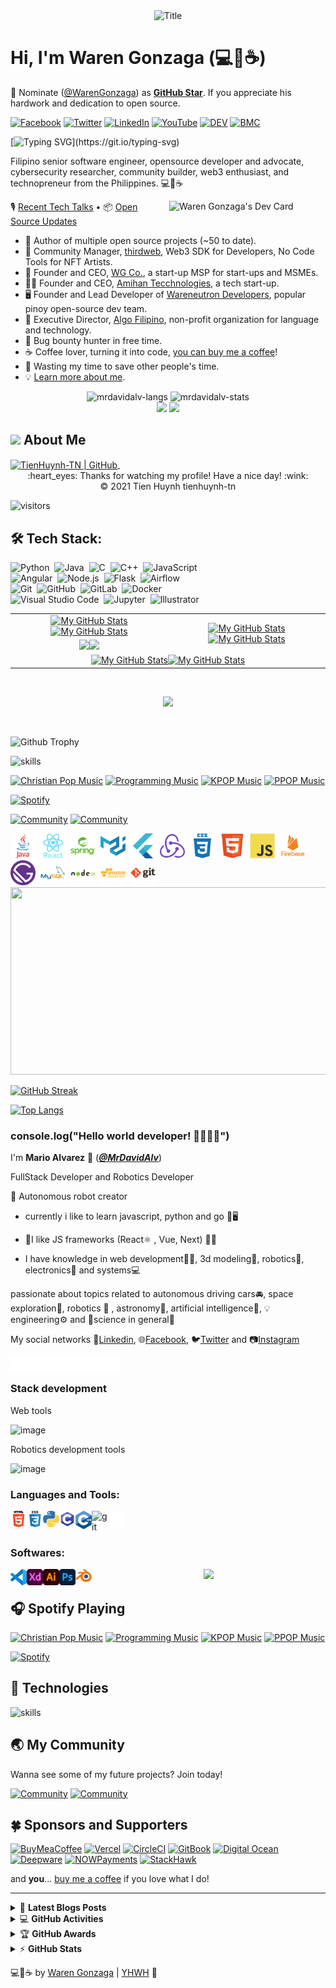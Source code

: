 <div align="center">
  <img src="https://readme-typing-svg.herokuapp.com?font=Architects+Daughter&color=%2338C2FF&size=50&center=true&vCenter=true&height=60&width=600&lines=Heyyy!+I'm+MrDavidAlv;Welcome+to+my+profile!" alt="Title"></img>
</div>


# Hi, I'm Waren Gonzaga (💻💖☕)

📢 Nominate ([@WarenGonzaga](https://warengonzaga.com)) as **[GitHub Star](https://stars.github.com/nominate)**. If you appreciate his hardwork and dedication to open source.

[![Facebook](https://img.shields.io/badge/Facebook-%231877F2.svg?&style=flat-square&logo=facebook&logoColor=white)](https://facebook.com/mrdavidalv) [![Twitter](https://img.shields.io/badge/Twitter-%231DA1F2.svg?&style=flat-square&logo=twitter&logoColor=white)](https://twitter.com/mrdavidalv) [![LinkedIn](https://img.shields.io/badge/LinkedIn-%230077B5.svg?&style=flat-square&logo=linkedin&logoColor=white)](https://linkedin.com/in/mrdavidalv) [![YouTube](https://img.shields.io/badge/YouTube-%23FF0000.svg?&style=flat-square&logo=youtube&logoColor=white)](https://youtube.com/mrdavidalv) [![DEV](https://img.shields.io/badge/DEV-%23000000.svg?&style=flat-square&logo=dev.to&logoColor=white)](https://dev.to/mrdavidalv) [![BMC](https://img.shields.io/badge/BuyMeaCoffee-%23FFDD00.svg?&style=flat-square&logo=buy-me-a-coffee&logoColor=black)](https://bmc.xyz/mrdavidalv)

[![Typing SVG](https://readme-typing-svg.herokuapp.com?font=comfortaa&color=016EEA&size=24&width=500&lines=Filipino+Software+Engineer;Open-Source+Developer+Advocate;Cybersecurity+Researcher;and+Technopreneur!;Nice+to+meet+you...)](https://git.io/typing-svg)

Filipino senior software engineer, opensource developer and advocate, cybersecurity researcher, community builder, web3 enthusiast, and technopreneur from the Philippines. 💻💖☕

<!-- markdownlint-disable MD033 -->
<a href="https://app.daily.dev/DailyDevTips"><img src="https://github.com/mrdavidalv/mrdavidalv/blob/main/devcard.svg" width="250" align="right" alt="Waren Gonzaga's Dev Card"/></a>
<!-- markdownlint-enable MD033 -->

🎙 [Recent Tech Talks](https://work.warengonzaga.com/warengonzaga/collections/1284) • 📦 [Open Source Updates](https://work.warengonzaga.com/warengonzaga/collections/1194)

- 💝 Author of multiple open source projects (~50 to date).
- 💼 Community Manager, [thirdweb](https://github.com/thirdweb-dev), Web3 SDK for Developers, No Code Tools for NFT Artists.
- 💼 Founder and CEO, [WG Co.](https://github.com/wgcompanyhq), a start-up MSP for start-ups and MSMEs.
- 👨‍🔬 Founder and CEO, [Amihan Tecchnologies](https://github.com/amihantech), a tech start-up.
- 🖥️ Founder and Lead Developer of [Wareneutron Developers](https://github.com/wareneutron), popular pinoy open-source dev team.
- 💞 Executive Director, [Algo Filipino](https://github.com/algofilipino), non-profit organization for language and technology.
- 🔏 Bug bounty hunter in free time.
- ☕ Coffee lover, turning it into code, [you can buy me a coffee](https://buymeacoff.ee/warengonzaga)!
- 🎯 Wasting my time to save other people's time.
- 💡 [Learn more about me](https://bio.link/warengonzaga).



 
 
 <div align="center">
<img height="150em" src="https://github-readme-stats.vercel.app/api/top-langs/?username=mrdavidalv&layout=compact&show_icon=true&theme=algolia" alt="mrdavidalv-langs"/>
<img height="150em" src="https://github-readme-stats.vercel.app/api/?username=mrdavidalv&layout=compact&show_icon=true&theme=algolia" alt="mrdavidalv-stats"/>
</div>
<div align="center">
  <img src="http://github-readme-streak-stats.herokuapp.com?user=mrdavidalv&theme=algolia&background=0d1117&hide_border=true" />
  <img src="https://activity-graph.herokuapp.com/graph?username=mrdavidalv&theme=react-dark"/> 
</div>

## <img src="https://raw.githubusercontent.com/nixin72/nixin72/master/wave.gif" width="50px"></img> About Me


 <a href="https://profile-summary-for-github.herokuapp.com/user/mrdavidalv" target="_blank">
    <img align="center" alt="TienHuynh-TN | GitHub" width="26px" src="https://upload.wikimedia.org/wikipedia/commons/thumb/a/ae/Github-desktop-logo-symbol.svg/1024px-Github-desktop-logo-symbol.svg.png" />
  </a> &nbsp;&nbsp;
  
  
<div align="center">
  :heart_eyes: Thanks for watching my profile! Have a nice day! :wink: <br/>
  &copy; 2021 Tien Huynh tienhuynh-tn
</div>


![visitors](https://visitor-badge.laobi.icu/badge?page_id=isupersky.isupersky)

## 🛠️ Tech Stack:
![Python](https://img.shields.io/badge/-Python-555?style=flat&logo=python)&nbsp;
![Java](https://img.shields.io/badge/-Java-555?style=flat&logo=Java&logoColor=FFA518)&nbsp;
![C](https://img.shields.io/badge/-C-555?style=flat&logo=C&logoColor=A8B9CC)&nbsp;
![C++](https://img.shields.io/badge/-C++-555?style=flat&logo=C%2B%2B&logoColor=fff)&nbsp;
![JavaScript](https://img.shields.io/badge/-JavaScript-555?style=flat&logo=javascript)\
![Angular](https://img.shields.io/badge/-Angular-555?style=flat&logo=angular)&nbsp;
![Node.js](https://img.shields.io/badge/-Node.js-555?style=flat&logo=node.js)&nbsp;
![Flask](https://img.shields.io/badge/-Flask-555?style=flat&logo=flask)&nbsp;
![Airflow](https://img.shields.io/badge/-Apache_Airflow-555?style=flat&logo=Apache-Airflow)\
![Git](https://img.shields.io/badge/-Git-555?style=flat&logo=git)&nbsp;
![GitHub](https://img.shields.io/badge/-GitHub-555?style=flat&logo=github)&nbsp;
![GitLab](https://img.shields.io/badge/-GitLab-555?style=flat&logo=gitlab)&nbsp;
![Docker](https://img.shields.io/badge/-Docker-555?style=flat&logo=Docker)\
![Visual Studio Code](https://img.shields.io/badge/-Visual%20Studio%20Code-555?style=flat&logo=visual-studio-code&logoColor=007ACC)&nbsp;
![Jupyter](https://img.shields.io/badge/-Jupyter-555?style=flat&logo=jupyter)&nbsp;
![Illustrator](https://img.shields.io/badge/-Illustrator-555?style=flat&logo=adobe-illustrator)&nbsp;



<table>
    <tr>
        <td align="center"><a href="https://github.com/mrdavidalv#gh-light-mode-only"><img src="https://github-readme-stats.vercel.app/api?username=mrdavidalv&show_icons=true&theme=default&include_all_commits=true#gh-light-mode-only" alt="My GitHub Stats"/></a><a href="https://github.com/mrdavdalv#gh-dark-mode-only"><img src="https://github-readme-stats.vercel.app/api?username=mrdavidalv&show_icons=true&theme=tokyonight&include_all_commits=true#gh-dark-mode-only" alt="My GitHub Stats"/></a></td>
        <td rowspan="2" align="center"><a href="https://github.com/mrdavidalv#gh-light-mode-only"><img src="https://github-readme-stats.vercel.app/api/top-langs/?username=mrdavidalv&theme=default&langs_count=8#gh-light-mode-only" alt="My GitHub Stats"/></a><a href="https://github.com/vaibhavvikas#gh-dark-mode-only"><img src="https://github-readme-stats.vercel.app/api/top-langs/?username=mrdavidalv&theme=tokyonight&langs_count=8#gh-dark-mode-only" alt="My GitHub Stats"/></a></td>
    </tr>
    <tr>
        <td align="center"><a href="https://github.com/mrdavidalv#gh-light-mode-only"><img src="https://github-readme-streak-stats.herokuapp.com/?user=mrdavidalv&theme=default"/></a><a href="https://github.com/mrdavidalv#gh-dark-mode-only"><img src="https://github-readme-streak-stats.herokuapp.com/?user=mrdavidalv&theme=tokyonight"/></a></td>
    </tr>
    <tr>
        <td colspan="2" align="center"><a href="https://github.com/mrdavidalv#gh-light-mode-only"><img src="https://raw.githubusercontent.com/mrdavidalv/mrdavidalv/output/github-contribution-grid-snake-default.svg#gh-light-mode-only" alt="My GitHub Stats"/></a><a href="https://github.com/mrdavidalv#gh-dark-mode-only"><img src="https://raw.githubusercontent.com/vaibhavvikas/vaibhavvikas/output/github-contribution-grid-snake-dark.svg#gh-dark-mode-only" alt="My GitHub Stats"/></a></td>
    </tr>
</table>

</br>
<p align="center">
	<img src="https://spotify-github-profile.vercel.app/api/view?uid=12181824518&cover_image=false&theme=default" />
</p>

</br>

![Github Trophy](https://github-profile-trophy.vercel.app/?username=mrdavidalv)

![skills](https://skillicons.dev/icons?i=html,css,sass,js,ts,php,wordpress,nodejs,vue,react,mongodb,mysql,py,vim,docker,kubernetes,md,git,figma,bash,cloudflare,jquery,nginx,vscode&theme=light)

[![Christian Pop Music](https://img.shields.io/badge/Christian%20Pop%20Music-%231DB954.svg?&style=flat-square&logo=spotify&logoColor=white)](https://open.spotify.com/playlist/0eufhXK7WPSiiwPcaz3Jq7?si=839465c918394657) [![Programming Music](https://img.shields.io/badge/Programming%20Music-%231DB954.svg?&style=flat-square&logo=spotify&logoColor=white)](https://open.spotify.com/playlist/1FWq5Cu05LmtSHgFEXRnZO?si=FozGJF9nRXq2wTv_JpN2wQ) [![KPOP Music](https://img.shields.io/badge/KPOP%20Music-%231DB954.svg?&style=flat-square&logo=spotify&logoColor=white)](https://open.spotify.com/playlist/2DFExFNWYOwQMZy6wUeCxX?si=s1Ndgj8hTg-r8zLlvRgv1Q) [![PPOP Music](https://img.shields.io/badge/PPOP%20Music-%231DB954.svg?&style=flat-square&logo=spotify&logoColor=white)](https://open.spotify.com/playlist/58bZKfJFpUl2CwWET1QJ3X?si=259YV8_VRS-IKHsFZMmPTQ)

[![Spotify](https://readme-spotify.warengonzaga.com/api/spotify)](https://open.spotify.com/user/vmt7lpqdatuelp2chw7ur2p2l)

[![Community](https://discordapp.com/api/guilds/659684980137656340/widget.png?style=banner2)](https://wrngnz.ga/discord) [![Community](https://discordapp.com/api/guilds/694612151444439081/widget.png?style=banner2)](https://wareneutron.com/discord)


<div>
  <img src="https://github.com/devicons/devicon/blob/master/icons/java/java-original-wordmark.svg" title="Java" alt="Java" width="40" height="40"/>&nbsp;
  <img src="https://github.com/devicons/devicon/blob/master/icons/react/react-original-wordmark.svg" title="React" alt="React" width="40" height="40"/>&nbsp;
  <img src="https://github.com/devicons/devicon/blob/master/icons/spring/spring-original-wordmark.svg" title="Spring" alt="Spring" width="40" height="40"/>&nbsp;
  <img src="https://github.com/devicons/devicon/blob/master/icons/materialui/materialui-original.svg" title="Material UI" alt="Material UI" width="40" height="40"/>&nbsp;
  <img src="https://github.com/devicons/devicon/blob/master/icons/flutter/flutter-original.svg" title="Flutter" alt="Flutter" width="40" height="40"/>&nbsp;
  <img src="https://github.com/devicons/devicon/blob/master/icons/redux/redux-original.svg" title="Redux" alt="Redux " width="40" height="40"/>&nbsp;
  <img src="https://github.com/devicons/devicon/blob/master/icons/css3/css3-plain-wordmark.svg"  title="CSS3" alt="CSS" width="40" height="40"/>&nbsp;
  <img src="https://github.com/devicons/devicon/blob/master/icons/html5/html5-original.svg" title="HTML5" alt="HTML" width="40" height="40"/>&nbsp;
  <img src="https://github.com/devicons/devicon/blob/master/icons/javascript/javascript-original.svg" title="JavaScript" alt="JavaScript" width="40" height="40"/>&nbsp;
  <img src="https://github.com/devicons/devicon/blob/master/icons/firebase/firebase-plain-wordmark.svg" title="Firebase" alt="Firebase" width="40" height="40"/>&nbsp;
  <img src="https://github.com/devicons/devicon/blob/master/icons/gatsby/gatsby-original.svg" title="Gatsby"  alt="Gatsby" width="40" height="40"/>&nbsp;
  <img src="https://github.com/devicons/devicon/blob/master/icons/mysql/mysql-original-wordmark.svg" title="MySQL"  alt="MySQL" width="40" height="40"/>&nbsp;
  <img src="https://github.com/devicons/devicon/blob/master/icons/nodejs/nodejs-original-wordmark.svg" title="NodeJS" alt="NodeJS" width="40" height="40"/>&nbsp;
  <img src="https://github.com/devicons/devicon/blob/master/icons/amazonwebservices/amazonwebservices-plain-wordmark.svg" title="AWS" alt="AWS" width="40" height="40"/>&nbsp;
  <img src="https://github.com/devicons/devicon/blob/master/icons/git/git-original-wordmark.svg" title="Git" **alt="Git" width="40" height="40"/>
</div>

<div align="center">
  <img src="https://camo.githubusercontent.com/fa73289736064aba480d0708da37d7aa183a8c3e2bcc2f58c54285a3bbbeecc1/68747470733a2f2f7777772e61616c7068612e6e65742f77702d636f6e74656e742f75706c6f6164732f323032302f31322f66756c6c2d737461636b2d646576656c6f706d656e742e676966" width="600" height="300"/>
</div>

[![GitHub Streak](http://github-readme-streak-stats.herokuapp.com?user=your-github-username&theme=dark&background=000000)](https://git.io/streak-stats)


[![Top Langs](https://github-readme-stats.vercel.app/api/top-langs/?username=your-github-username)](https://github.com/anuraghazra/github-readme-stats)


### console.log("Hello world developer! :hugs::muscle:🤓:seedling:")

I'm **Mario Alvarez** :wave: (***[@MrDavidAlv](https://mrdavidalv.github.io/MrDavidAlv/ "CV Mario David Alvarez")***) 

FullStack Developer and Robotics Developer 

🤖 Autonomous robot creator


*  currently i like to learn javascript, python and go :dart:🖥️ 

* 	:space_invader:I like JS frameworks (React⚛ , Vue, Next) 👨‍💻

* I have knowledge in web development👨‍💻, 3d modeling:nazar_amulet:, robotics:robot:, electronics:electric_plug: and systems:computer: 

passionate about topics related to 	autonomous driving cars:oncoming_automobile:, space exploration:rocket:, robotics	:mechanical_arm: , astronomy:telescope:, artificial intelligence:space_invader:, :bulb:engineering:gear: and :microscope:science in general:dna:

My social networks :briefcase:[Linkedin](https://www.linkedin.com/in/mrdavidalv/ "Linkedin profile"), :globe_with_meridians:[Facebook](https://www.facebook.com/mrdavidalv "Facebook profile"), 🐦[Twitter](https://www.twitter.com/mrdavidalv "Twitter profile") and 📷[Instagram](https://www.instagram.com/mrdavidalv "Instagram account")

<a href="https://aakarsh.me" target="_blank"><img align="left" alt="aakarsh.me" width="22px" src="https://github.com/Aakarsh-B/trying-repos/blob/master/www.svg" /></a>
<a href="https://linkedin.com/in/aakarshb" target="_blank"><img align="left" alt="Aakarsh B | LinkedIn" width="22px" src="https://github.com/Aakarsh-B/trying-repos/blob/master/linkedin.svg" />
<a href="https://behance.net/aakarshb" target="_blank"><img align="left" alt="Aakarsh B | Behance" width="22px" src="https://github.com/Aakarsh-B/trying-repos/blob/master/behance.svg" />
<a href="https://dribbble.com/aakarshb" target="_blank"><img align="left" alt="Aakarsh B | Dribbble" width="22px" src="https://github.com/Aakarsh-B/trying-repos/blob/master/dribbble.svg" />
<a href="https://instagram.com/_.aakarsh._" target="_blank"><img align="left" alt="Aakarsh B | Instagram" width="22px" src="https://github.com/Aakarsh-B/trying-repos/blob/master/insta.svg" />
<a href="https://twitter.com/Aakarsh-Bhttps://www.w3.org/html/" target="_blank"><img align="left" alt="Aakarsh B | Twitter" width="22px" src="https://github.com/Aakarsh-B/trying-repos/blob/master/twitter.svg" />
<a href="https://medium.com/@aakarshbiju" target="_blank"><img align="left" alt="Aakarsh B | Medium" width="22px" src="https://github.com/Aakarsh-B/trying-repos/blob/master/medium.svg" />
<a href="https://dev.to/aakarshb" target="_blank"><img align="left" alt="dev to aakarsh" width="22px" src="https://github.com/Aakarsh-B/trying-repos/blob/master/dev-badge.svg" /></a>

<br>
  
### Stack development 

Web tools

![image](https://user-images.githubusercontent.com/44630882/163710732-0fc57108-2e5d-4f95-8bec-32bb49191428.png)


Robotics development tools

![image](https://user-images.githubusercontent.com/44630882/163710814-e83c41d2-2f55-4bf3-9f03-2179dd767e20.png)
  
  
  ### Languages and Tools:


<a href="https://www.w3.org/html/" target="_blank"><img align="left" alt="HTML5" width="26px" src="https://raw.githubusercontent.com/github/explore/80688e429a7d4ef2fca1e82350fe8e3517d3494d/topics/html/html.png" /></a>
<a href="https://www.w3schools.com/css/" target="_blank"><img align="left" alt="CSS3" width="26px" src="https://raw.githubusercontent.com/github/explore/80688e429a7d4ef2fca1e82350fe8e3517d3494d/topics/css/css.png" /></a>
<a href="https://www.python.org" target="_blank"> <img align="left" alt="Python" width="26px" src="https://github.com/Aakarsh-B/trying-repos/blob/master/python-5.svg?raw=true"/> </a>
<a href="https://www.cprogramming.com/" target="_blank"> <img align="left" alt="C" width="26px" src="https://github.com/Aakarsh-B/trying-repos/blob/master/c-programming.png"/> </a>
<a href="https://www.w3schools.com/cpp/" target="_blank"> <img align="left" alt="C++" width="26px" src="https://github.com/Aakarsh-B/trying-repos/blob/master/c++.png"/> </a>
<a href="https://git-scm.com/" target="_blank"> <img align="left" alt="git" width="26px" src="https://www.vectorlogo.zone/logos/git-scm/git-scm-icon.svg"/> </a>
<img align="left" alt="GitHub" width="26px" src="https://github.com/Aakarsh-B/trying-repos/blob/master/github.svg" />
<br />
<br />
### Softwares:

<img align="left" alt="Visual Studio Code" width="26px" src="https://raw.githubusercontent.com/github/explore/80688e429a7d4ef2fca1e82350fe8e3517d3494d/topics/visual-studio-code/visual-studio-code.png" />
<a href="https://www.adobe.com/products/xd.html" target="_blank"> <img align="left" alt="XD" width="26px" src="https://github.com/Aakarsh-B/trying-repos/blob/master/adobexd.png?raw=true"/> </a> 
<a href="https://www.adobe.com/in/products/illustrator.html" target="_blank"> <img align="left" alt="Illustrator" width="26px" src="https://github.com/Aakarsh-B/trying-repos/blob/master/illustrator.png?raw=true"/> </a> 
<a href="https://www.photoshop.com/en" target="_blank"> <img align="left" alt="Photoshop" width="26px" src="https://github.com/Aakarsh-B/trying-repos/blob/master/photoshop.png?raw=true"/> </a>
<a href="https://www.blender.org" target="_blank"> <img align="left" alt="Photoshop" width="26px" src="https://github.com/Aakarsh-B/trying-repos/blob/master/blender.png?raw=true"/> </a>

<div id="header" align="center">
  <img src="https://media.giphy.com/media/M9gbBd9nbDrOTu1Mqx/giphy.gif" width="100"/>
</div>


  
  
  
  
  
  
  
  
  
  
  
  
  
  
  
  
  
  
  
  
  
  
  
  
  
  
  

## 🎧 Spotify Playing

[![Christian Pop Music](https://img.shields.io/badge/Christian%20Pop%20Music-%231DB954.svg?&style=flat-square&logo=spotify&logoColor=white)](https://open.spotify.com/playlist/0eufhXK7WPSiiwPcaz3Jq7?si=839465c918394657) [![Programming Music](https://img.shields.io/badge/Programming%20Music-%231DB954.svg?&style=flat-square&logo=spotify&logoColor=white)](https://open.spotify.com/playlist/1FWq5Cu05LmtSHgFEXRnZO?si=FozGJF9nRXq2wTv_JpN2wQ) [![KPOP Music](https://img.shields.io/badge/KPOP%20Music-%231DB954.svg?&style=flat-square&logo=spotify&logoColor=white)](https://open.spotify.com/playlist/2DFExFNWYOwQMZy6wUeCxX?si=s1Ndgj8hTg-r8zLlvRgv1Q) [![PPOP Music](https://img.shields.io/badge/PPOP%20Music-%231DB954.svg?&style=flat-square&logo=spotify&logoColor=white)](https://open.spotify.com/playlist/58bZKfJFpUl2CwWET1QJ3X?si=259YV8_VRS-IKHsFZMmPTQ)

[![Spotify](https://readme-spotify.warengonzaga.com/api/spotify)](https://open.spotify.com/user/vmt7lpqdatuelp2chw7ur2p2l)

## 🔧 Technologies

![skills](https://skillicons.dev/icons?i=html,css,sass,js,ts,php,wordpress,nodejs,vue,react,mongodb,mysql,py,vim,docker,kubernetes,md,git,figma,bash,cloudflare,jquery,nginx,vscode&theme=light)

## 🌏 My Community

Wanna see some of my future projects? Join today!

[![Community](https://discordapp.com/api/guilds/659684980137656340/widget.png?style=banner2)](https://wrngnz.ga/discord) [![Community](https://discordapp.com/api/guilds/694612151444439081/widget.png?style=banner2)](https://wareneutron.com/discord)

## 🍀 Sponsors and Supporters

[![BuyMeaCoffee](https://img.shields.io/badge/Buymeacoffee-%23FFDD00.svg?&style=for-the-badge&logo=buy-me-a-coffee&logoColor=black)](https://buymeacoff.ee/warengonzaga) [![Vercel](https://img.shields.io/badge/Vercel-%23000.svg?&style=for-the-badge&logo=vercel&logoColor=white)](https://vercel.com) [![CircleCI](https://img.shields.io/badge/CircleCI-%23000.svg?&style=for-the-badge&logo=CircleCI&logoColor=white)](https://vercel.com) [![GitBook](https://img.shields.io/badge/GitBook-%233884FF.svg?&style=for-the-badge&logo=gitbook&logoColor=white)](https://gitbook.io) [![Digital Ocean](https://img.shields.io/badge/Digital%20Ocean-%230080ff.svg?&style=for-the-badge&logo=digitalocean&logoColor=white)](https://digitalocean.com) [![Deepware](https://img.shields.io/badge/deepware-%23cb2653.svg?&style=for-the-badge&logoColor=white)](https://deepware.ai/) [![NOWPayments](https://img.shields.io/badge/NOWPayments-%2364ACFF.svg?&style=for-the-badge&logoColor=white)](https://nowpayments.io) [![StackHawk](https://img.shields.io/badge/Stackhawk-%2300CBC6.svg?&style=for-the-badge&logoColor=white)](https://stackhawk.com)

and **you**... [buy me a coffee](https://bmc.xyz/warengonzaga) if you love what I do!

---

<!-- markdownlint-disable MD033 -->

<details>
    <summary>&#128240 <b>Latest Blogs Posts</b></summary><br/>

<!-- BLOG-POST-LIST:START -->
- [Maintenance Your Windows Machine Like a Pro](https://blog.warengonzaga.com/maintenance-your-windows-machine-like-a-pro)
- [7 Awesome: Free Websites to Learn Web3](https://blog.warengonzaga.com/7-awesome-free-websites-to-learn-web3)
- [7 Awesome: Web Animation Libraries and Frameworks](https://blog.warengonzaga.com/7-awesome-web-animation-libraries-and-frameworks)
- [Organize Your Starred GitHub Repositories Like a Pro](https://blog.warengonzaga.com/organize-your-starred-github-repositories-like-a-pro)
- [The Perfect Domain Name for your JavaScript Library or Framework](https://blog.warengonzaga.com/the-perfect-domain-name-for-your-javascript-library-or-framework)
<!-- BLOG-POST-LIST:END -->

</details>

<details>
    <summary>&#128187 <b>GitHub Activities</b></summary><br/>

<!--START_SECTION:activity-->
1. 🗣 Commented on [#60](https://github.com/warengonzaga/buymeacoffee.js/issues/60) in [warengonzaga/buymeacoffee.js](https://github.com/warengonzaga/buymeacoffee.js)
2. 🗣 Commented on [#35](https://github.com/thirdweb-dev/docs/issues/35) in [thirdweb-dev/docs](https://github.com/thirdweb-dev/docs)
3. 🗣 Commented on [#60](https://github.com/warengonzaga/buymeacoffee.js/issues/60) in [warengonzaga/buymeacoffee.js](https://github.com/warengonzaga/buymeacoffee.js)
4. 🗣 Commented on [#57](https://github.com/warengonzaga/buymeacoffee.js/issues/57) in [warengonzaga/buymeacoffee.js](https://github.com/warengonzaga/buymeacoffee.js)
5. 🗣 Commented on [#1536](https://github.com/animate-css/animate.css/issues/1536) in [animate-css/animate.css](https://github.com/animate-css/animate.css)
<!--END_SECTION:activity-->

</details>

<details>
    <summary>&#127942 <b>GitHub Awards</b></summary><br/>

![Github Trophy](https://github-profile-trophy.vercel.app/?username=warengonzaga)

</details>

<details>
    <summary>&#9889 <b>GitHub Stats</b></summary><br/>

[![Waren Gonzaga Github Stats](https://readme-stats.warengonzaga.com/api?username=warengonzaga&show_icons=true&count_private=true)](https://github.com/warengonzaga/github-readme-stats) [![Top Language](https://readme-stats.warengonzaga.com/api/top-langs?username=warengonzaga&layout=compact)](https://github.com/warengonzaga/github-readme-stats)

</details>



💻💖☕ by [Waren Gonzaga](https://warengonzaga.com) | [YHWH](https://youtu.be/HHrxS4diLew?t=44) 🙏

[personal website]: https://warengonzaga.com
[business website]: https://wgcompanyhq.com
[biolink]: https://bio.link/warengonzaga
[facebook]: https://facebook.com/mrdavidalv
[twitter]: https://twitter.com/mrdavidalv
[instagram]: https://instagram.com/mrdavidalv
[youtube]: https://youtube.com/mrdavidalv

